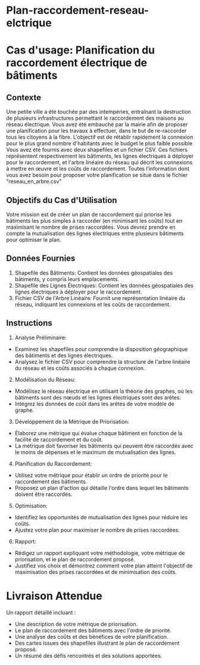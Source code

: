 # Plan-raccordement-reseau-elctrique

# Cas d'usage: Planification du raccordement électrique de bâtiments

## Contexte
Une petite ville a été touchée par des intempéries, entraînant la destruction de plusieurs infrastructures permettant le raccordement des maisons au réseau électrique. Vous avez été embauché par la mairie afin de proposer une planification pour les travaux à effectuer, dans le but de re-raccorder tous les citoyens à la fibre. L'objectif est de rétablir rapidement la connexion pour le plus grand nombre d'habitants avec le budget le plus faible possible
Vous avez été fournis avec deux shapefiles et un fichier CSV. Ces fichiers représentent respectivement les bâtiments, les lignes électriques à déployer pour le raccordement, et l'arbre linéaire du réseau qui décrit les connexions à mettre en œuvre et les coûts de raccordement.
Toutes l’information dont vous avez besoin pour proposer votre planification se situe dans le fichier “reseau_en_arbre.csv”

## Objectifs du Cas d'Utilisation
Votre mission est de créer un plan de raccordement qui priorise les bâtiments les plus simples à raccorder (en minimisant les coûts) tout en maximisant le nombre de prises raccordées. Vous devrez prendre en compte la mutualisation des lignes électriques entre plusieurs bâtiments pour optimiser le plan.

## Données Fournies
1. Shapefile des Bâtiments: Contient les données géospatiales des bâtiments, y compris leurs emplacements.
2. Shapefile des Lignes Électriques: Contient les données géospatiales des lignes électriques à déployer pour le raccordement.
3. Fichier CSV de l'Arbre Linéaire: Fournit une représentation linéaire du réseau, indiquant les connexions et les coûts de raccordement.

## Instructions
1. Analyse Préliminaire:
  * Examinez les shapefiles pour comprendre la disposition géographique des bâtiments et des lignes électriques.
  * Analysez le fichier CSV pour comprendre la structure de l'arbre linéaire du réseau et les coûts associés à chaque connexion.

2. Modélisation du Réseau:
  * Modélisez le réseau électrique en utilisant la théorie des graphes, où les bâtiments sont des nœuds et les lignes électriques sont des arêtes.
  * Intégrez les données de coût dans les arêtes de votre modèle de graphe.

3. Développement de la Métrique de Priorisation:
  * Élaborez une métrique qui évalue chaque bâtiment en fonction de la facilité de raccordement et du coût.
  * La métrique doit favoriser les bâtiments qui peuvent être raccordés avec le moins de dépenses et le maximum de mutualisation des lignes.

4. Planification du Raccordement:
  * Utilisez votre métrique pour établir un ordre de priorité pour le raccordement des bâtiments.
  * Proposez un plan d'action qui détaille l'ordre dans lequel les bâtiments doivent être raccordés.

5. Optimisation:
  * Identifiez les opportunités de mutualisation des lignes pour réduire les coûts.
  * Ajustez votre plan pour maximiser le nombre de prises raccordées.

6. Rapport:
  * Rédigez un rapport expliquant votre méthodologie, votre métrique de priorisation, et le plan de raccordement proposé.
  * Justifiez vos choix et démontrez comment votre plan atteint l'objectif de maximisation des prises raccordées et de minimisation des coûts.

# Livraison Attendue
Un rapport détaillé incluant :

  * Une description de votre métrique de priorisation.
  * Le plan de raccordement des bâtiments avec l'ordre de priorité.
  * Une analyse des coûts et des bénéfices de votre planification.
  * Des cartes issues des shapefiles illustrant le plan de raccordement proposé.
  * Un résumé des défis rencontrés et des solutions apportées.
